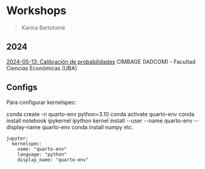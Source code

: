 # Workshops

> Karina Bartolomé

## 2024

[2024-05-13: Calibración de probabilidades](https://karbartolome.github.io/workshops/20240513-cimbage-calibracion/slides)
CIMBAGE (IADCOM) - Facultad Ciencias Económicas (UBA)


## Configs

Para configurar kernelspec: 

conda create -n quarto-env python=3.10
conda activate quarto-env
conda install notebook ipykernel
ipython kernel install --user --name quarto-env --display-name quarto-env
conda install numpy
etc.

```
jupyter: 
  kernelspec:
    name: "quarto-env"
    language: "python"
    display_name: "quarto-env"
```
